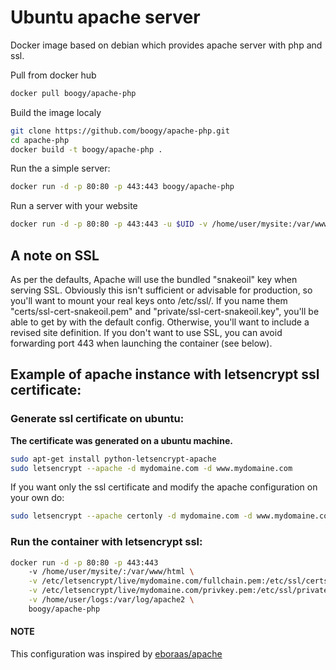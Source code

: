 Ubuntu apache server
=====================

Docker image based on debian which provides apache server with php and ssl.

Pull from docker hub
```bash
docker pull boogy/apache-php
```

Build the image localy

```bash
git clone https://github.com/boogy/apache-php.git
cd apache-php
docker build -t boogy/apache-php .
```

Run the a simple server:

```bash
docker run -d -p 80:80 -p 443:443 boogy/apache-php
```

Run a server with your website

```bash
docker run -d -p 80:80 -p 443:443 -u $UID -v /home/user/mysite:/var/www/html boogy/apache-php
```

## A note on SSL

As per the defaults, Apache will use the bundled "snakeoil" key when serving SSL. Obviously this isn't sufficient or advisable for production, so you'll want to mount your real keys onto /etc/ssl/. If you name them "certs/ssl-cert-snakeoil.pem" and "private/ssl-cert-snakeoil.key", you'll be able to get by with the default config. Otherwise, you'll want to include a revised site definition. If you don't want to use SSL, you can avoid forwarding port 443 when launching the container (see below).

## Example of apache instance with letsencrypt ssl certificate:

### Generate ssl certificate on ubuntu:

**The certificate was generated on a ubuntu machine.**
```bash
sudo apt-get install python-letsencrypt-apache
sudo letsencrypt --apache -d mydomaine.com -d www.mydomaine.com
```

If you want only the ssl certificate and modify the apache configuration on your own do:

```bash
sudo letsencrypt --apache certonly -d mydomaine.com -d www.mydomaine.com
```

### Run the container with letsencrypt ssl:

```bash
docker run -d -p 80:80 -p 443:443
    -v /home/user/mysite/:/var/www/html \
    -v /etc/letsencrypt/live/mydomaine.com/fullchain.pem:/etc/ssl/certs/ssl-cert-snakeoil.pem \
    -v /etc/letsencrypt/live/mydomaine.com/privkey.pem:/etc/ssl/private/ssl-cert-snakeoil.key \
    -v /home/user/logs:/var/log/apache2 \
    boogy/apache-php
```

#### NOTE
This configuration was inspired by [eboraas/apache](https://hub.docker.com/r/eboraas/apache/)
